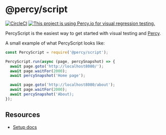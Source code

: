 # @percy/script
[![CircleCI](https://circleci.com/gh/percy/percy-script/tree/master.svg?style=svg)](https://circleci.com/gh/percy/percy-script/tree/master)
[![This project is using Percy.io for visual regression testing.](https://percy.io/static/images/percy-badge.svg)](https://percy.io)

PercyScript is the easiest way to get started with visual testing and [Percy](https://percy.io).

A small example of what PercyScript looks like:

``` javascript
const PercyScript = require('@percy/script');

PercyScript.run(async (page, percySnapshot) => {
  await page.goto('http://localhost8080/');
  await page.waitFor(2000);
  await percySnapshot('Home page');

  await page.goto('http://localhost8080/about');
  await page.waitFor(2000);
  await percySnapshot('About);
});
```

## Resources

* [Setup docs](https://docs.percy.io/docs/percyscript)
